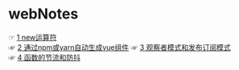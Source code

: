 # webNotes
☞ [1 new运算符](doc/1.理解new运算符.md)  
☞ [2 通过npm或yarn自动生成vue组件](doc/2.通过npm或yarn自动生成vue组件.md)
☞ [3 观察者模式和发布订阅模式](doc/3.观察者模式和发布订阅模式.md)  
☞ [4 函数的节流和防抖](doc/4.函数的节流和防抖.md)  
